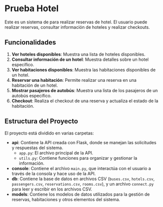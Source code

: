 # Prueba Hotel

Este es un sistema de para realizar reservas de hotel. El usuario puede realizar reservas, consultar información de hoteles y realizar checkouts.

## Funcionalidades

1. **Ver hoteles disponibles**: Muestra una lista de hoteles disponibles.
2. **Consultar información de un hotel**: Muestra detalles sobre un hotel específico.
3. **Ver habitaciones disponibles**: Muestra las habitaciones disponibles de un hotel.
4. **Reservar una habitación**: Permite realizar una reserva en una habitación de un hotel.
5. **Mostrar pasajeros de autobús**: Muestra una lista de los pasajeros de un autobús específico.
6. **Checkout**: Realiza el checkout de una reserva y actualiza el estado de la habitación.

## Estructura del Proyecto

El proyecto está dividido en varias carpetas:

- **api**: Contiene la API creada con Flask, donde se manejan las solicitudes y respuestas del sistema.
  - `app.py`: El archivo principal de la API.
  - `utils.py`: Contiene funciones para organizar y gestionar la información.
- **console**: Contiene el archivo `main.py`, que interactúa con el usuario a través de la consola y hace uso de la API.
- **db**: Contiene la base de datos en archivos CSV (`buses.csv`, `hotels.csv`, `passengers.csv`, `reservations.csv`, `rooms.csv`), y un archivo `connect.py` para leer y escribir en los archivos CSV.
- **models**: Contiene los modelos de datos utilizados para la gestión de reservas, habitaciones y otros elementos del sistema.
